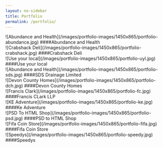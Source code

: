 ```yaml
---
layout: no-sidebar
title: Portfolio
permalink: /portfolio/
---
```

<div class="row">

<section class="portfolio-item col-md-4">
![Abundance and Health](/images/portfolio-images/1450x865/portfolio-abundance.jpg)
####Abundance and Health
</section>

<section class="portfolio-item col-md-4">
![Crabshack Deli](/images/portfolio-images/1450x865/portfolio-crabshack.jpg)
####Crabshack Deli
</section>

<section class="portfolio-item col-md-4">
![Use your local](/images/portfolio-images/1450x865/portfolio-uyl.jpg)
####Use your local
</section>

<section class="portfolio-item col-md-4">
![Abundance and Health](/images/portfolio-images/1450x865/portfolio-sds.jpg)
####SDS Drainage Limited
</section>

<section class="portfolio-item col-md-4">
![Devon County Homes](/images/portfolio-images/1450x865/portfolio-dch.jpg)
####Devon County Homes
</section>

<section class="portfolio-item col-md-4">
![Francis Clark](/images/portfolio-images/1450x865/portfolio-fc.jpg)
####Francis CLark LLP
</section>

<section class="portfolio-item col-md-4">
![KE Adventure](/images/portfolio-images/1450x865/portfolio-ke.jpg)
####Ke Adventure
</section>

<section class="portfolio-item col-md-4">
![PSD To HTML Shop](/images/portfolio-images/1450x865/portfolio-psd.jpg)
####PSD to HTML Shop
</section>

<section class="portfolio-item col-md-4">
![Fifa Coin Store](/images/portfolio-images/1450x865/portfolio-fifa.jpg)
####Fifa Coin Store
</section>

<section class="portfolio-item col-md-4">
![Speedys](/images/portfolio-images/1450x865/portfolio-speedy.jpg)
####Speedys
</section>

</div>

<div>&nbsp;</div>
